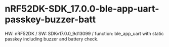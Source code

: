 # nRF52DK-SDK_17.0.0-ble-app-uart-passkey-buzzer-batt
HW: nRF52DK / SW: SDKv17.0.0_9d13099 / function: ble_app_uart with static passkey including buzzer and battery check.

